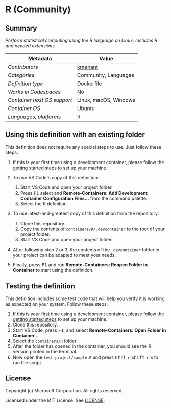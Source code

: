 # R (Community)

## Summary

*Perform statistical computing using the R language on Linux. Includes R and needed extensions.*

| Metadata | Value |  
|----------|-------|
| *Contributors* | [kmehant](mailto:kmehant@gmail.com) |
| *Categories* | Community, Languages |
| *Definition type* | Dockerfile |
| *Works in Codespaces* | No |
| *Container host OS support* | Linux, macOS, Windows |
| *Container OS* | Ubuntu |
| *Languages, platforms* | R |

## Using this definition with an existing folder

This definition does not require any special steps to use. Just follow these steps:

1. If this is your first time using a development container, please follow the [getting started steps](https://aka.ms/vscode-remote/containers/getting-started) to set up your machine.

2. To use VS Code's copy of this definition:
   1. Start VS Code and open your project folder.
   2. Press <kbd>F1</kbd> select and **Remote-Containers: Add Development Container Configuration Files...** from the command palette.
   3. Select the R definition.

3. To use latest-and-greatest copy of this definition from the repository:
   1. Clone this repository.
   2. Copy the contents of `containers/R/.devcontainer` to the root of your project folder.
   3. Start VS Code and open your project folder.

4. After following step 2 or 3, the contents of the `.devcontainer` folder in your project can be adapted to meet your needs.

5. Finally, press <kbd>F1</kbd> and run **Remote-Containers: Reopen Folder in Container** to start using the definition.

## Testing the definition

This definition includes some test code that will help you verify it is working as expected on your system. Follow these steps:

1. If this is your first time using a development container, please follow the [getting started steps](https://aka.ms/vscode-remote/containers/getting-started) to set up your machine.
2. Clone this repository.
3. Start VS Code, press <kbd>F1</kbd>, and select **Remote-Containers: Open Folder in Container...**
4. Select the `containers/R` folder.
5. After the folder has opened in the container, you should see the R version printed in the terminal.
6. Now open the `test-project/sample.R` and press <kbd>Ctrl</kbd> + <kbd>Shift</kbd> + <kbd>S</kbd> to run the script.

## License

Copyright (c) Microsoft Corporation. All rights reserved.

Licensed under the MIT License. See [LICENSE](https://github.com/Microsoft/vscode-dev-containers/blob/master/LICENSE).

